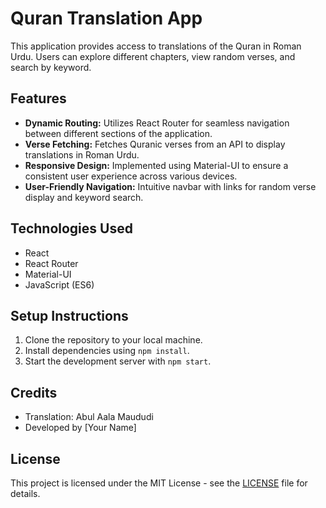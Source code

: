 # Quran Translation App

This application provides access to translations of the Quran in Roman Urdu. Users can explore different chapters, view random verses, and search by keyword.

## Features
- **Dynamic Routing:** Utilizes React Router for seamless navigation between different sections of the application.
- **Verse Fetching:** Fetches Quranic verses from an API to display translations in Roman Urdu.
- **Responsive Design:** Implemented using Material-UI to ensure a consistent user experience across various devices.
- **User-Friendly Navigation:** Intuitive navbar with links for random verse display and keyword search.

## Technologies Used
- React
- React Router
- Material-UI
- JavaScript (ES6)

## Setup Instructions
1. Clone the repository to your local machine.
2. Install dependencies using `npm install`.
3. Start the development server with `npm start`.

## Credits
- Translation: Abul Aala Maududi
- Developed by [Your Name]

## License
This project is licensed under the MIT License - see the [LICENSE](LICENSE) file for details.
